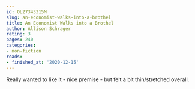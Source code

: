 ```yaml
---
id: OL27343315M
slug: an-economist-walks-into-a-brothel
title: An Economist Walks into a Brothel
author: Allison Schrager
rating: 3
pages: 240
categories:
- non-fiction
reads:
- finished_at: '2020-12-15'
---
```

Really wanted to like it - nice premise - but felt a bit thin/stretched overall.
